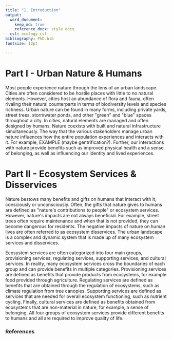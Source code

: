 ```yaml
---
title: "1. Introduction"
output: 
  word_document:
    keep_md: true 
    reference_docx: style.docx
  csl: ecology.csl
bibliography: PhD.bib
fontsize: 12pt

---
```

# Part I - Urban Nature & Humans  
Most people experience nature through the lens of an urban landscape. Cities are
often considered to be hostile places with little to no natural elements. 
However, cities host an abundance of flora and fauna, often rivaling their 
natural counterparts in terms of biodiversity levels and species richness. Urban
nature can be found in many forms, including private yards, street trees, 
stormwater ponds, and other "green" and "blue" spaces throughout a city. 
In cities, natural elements are managed and often designed by humans. Nature 
coexists with built and natural infrastructure simultaneously. The way that 
the various stakeholders manage urban nature influences how the entire 
population experiences and interacts with it. For example, EXAMPLE (maybe gentrification?).  Further, our interactions with nature provide benefits such as improved physical 
health and a sense of belonging, as well as influencing our identity and lived 
experiences.  

# Part II - Ecosystem Services & Disservices  
Nature bestows many benefits and gifts on humans that interact with it, 
consciously or unconsciously. Often, the gifts that nature gives to humans are 
defined as "nature's contributions to people" or ecosystem services. However, 
nature's impacts are not always beneficial. For example, street trees often 
require maintenance and when that is not provided, they can become dangerous for 
residents. The negative impacts of nature on human lives are often referred to 
as ecosystem disservices. The urban landscape is a complex and dynamic system 
that is made up of many ecosystem services and disservices.  

Ecosystem services are often categorized into four main groups, provisioning 
services, regulating services, supporting services, and cultural services. In 
reality, many ecosystem services cross the boundaries of each group and can 
provide benefits in multiple categories. Provisioning services are defined as 
benefits that provide products from ecosystems, for example food provided 
through agriculture. Regulating services are defined as benefits that are 
obtained through the regulation of ecosystems, such as climate regulation from 
tree canopies. Supporting services are defined as services that are needed 
for overall ecosystem functioning, such as nutrient cycling. Finally, cultural 
services are defined as benefits obtained from ecosystems that are non-material 
in nature, for example, a sense of belonging. All four groups of ecosystem 
services provide different benefits to humans and all are required to improve 
quality of life.  















### References
